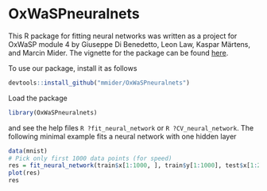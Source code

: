 # OxWaSPneuralnets

This R package for fitting neural networks was written as a project for OxWaSP module 4 by Giuseppe Di Benedetto, Leon Law, Kaspar Märtens, and Marcin Mider.
The vignette for the package can be found [here](https://github.com/mmider/OxWaSPneuralnets/blob/master/vignettes/NeuralNets.Rmd).

To use our package, install it as follows

```R 
devtools::install_github("mmider/OxWaSPneuralnets")
```

Load the package

```R 
library(OxWaSPneuralnets)
```

and see the help files `R ?fit_neural_network` or `R ?CV_neural_network`. The following minimal example fits a neural network with one hidden layer

```R 
data(mnist)
# Pick only first 1000 data points (for speed)
res = fit_neural_network(train$x[1:1000, ], train$y[1:1000], test$x[1:250, ], test$y[1:250], n_iterations = 1000, step_size = 0.0001)
plot(res)
res
```
